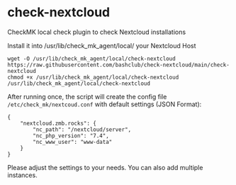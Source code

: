# check-nextcloud
CheckMK local check plugin to check Nextcloud installations

Install it into /usr/lib/check_mk_agent/local/ your Nextcloud Host
```
wget -O /usr/lib/check_mk_agent/local/check-nextcloud https://raw.githubusercontent.com/bashclub/check-nextcloud/main/check-nextcloud
chmod +x /usr/lib/check_mk_agent/local/check-nextcloud
/usr/lib/check_mk_agent/local/check-nextcloud
```

After running once, the script will create the config file `/etc/check_mk/nextcoud.conf` with default settings (JSON Format):
```
{
    "nextcloud.zmb.rocks": {
        "nc_path": "/nextcloud/server",
        "nc_php_version": "7.4",
        "nc_www_user": "www-data"
    }
}
```
Please adjust the settings to your needs.
You can also add multiple instances.
